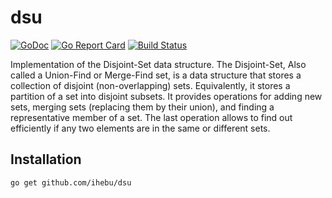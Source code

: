 # dsu 

[![GoDoc](https://godoc.org/github.com/ihebu/dsu?status.svg)](https://godoc.org/github.com/ihebu/dsu)
[![Go Report Card](https://goreportcard.com/badge/github.com/ihebu/dsu)](https://goreportcard.com/report/github.com/ihebu/set)
[![Build Status](https://travis-ci.com/ihebu/dsu.svg?branch=main)](https://travis-ci.com/ihebu/dsu)

Implementation of the Disjoint-Set data structure.
The Disjoint-Set, Also called a Union-Find or Merge-Find set, is a data structure that stores a collection of disjoint (non-overlapping) sets. Equivalently, it stores a partition of a set into disjoint subsets. It provides operations for adding new sets,
merging sets (replacing them by their union), and finding a representative member of a set. The last operation allows to find out efficiently if any two elements are in the same or different sets.

## Installation 

```bash
go get github.com/ihebu/dsu
```
